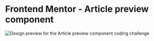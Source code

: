 # Frontend Mentor - Article preview component

![Design preview for the Article preview component coding challenge](Final.JPEG)

